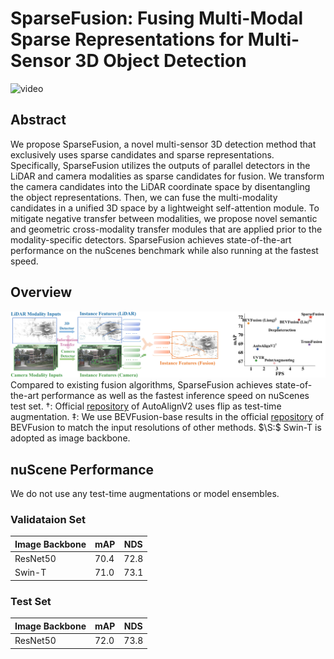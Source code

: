 # SparseFusion: Fusing Multi-Modal Sparse Representations for Multi-Sensor 3D Object Detection
![video](video.gif)

## Abstract
We propose SparseFusion, a novel multi-sensor 3D detection method that exclusively uses sparse candidates and sparse representations. Specifically, SparseFusion utilizes the outputs of parallel detectors in the LiDAR and camera modalities as sparse candidates for fusion. We transform the camera candidates into the LiDAR coordinate space by disentangling the object representations. Then, we can fuse the multi-modality candidates in a unified 3D space by a lightweight self-attention module. To mitigate negative transfer between modalities, we propose novel semantic and geometric cross-modality transfer modules that are applied prior to the modality-specific detectors. SparseFusion achieves state-of-the-art performance on the nuScenes benchmark while also running at the fastest speed.


## Overview
![teaser](teaser.png)
Compared to existing fusion algorithms, SparseFusion achieves state-of-the-art performance as well as the fastest inference speed on nuScenes test set. †: Official [repository](https://github.com/zehuichen123/AutoAlignV2) of AutoAlignV2 uses flip as test-time augmentation. ‡: We use BEVFusion-base results in the official [repository](https://github.com/mit-han-lab/bevfusion) of BEVFusion to match the input resolutions of other methods. $\S:$ Swin-T is adopted as image backbone.
## nuScene Performance
We do not use any test-time augmentations or model ensembles.
### Validataion Set

| Image Backbone | mAP    | NDS    |
| --------- | ------ | ------ |
| ResNet50  | 70.4 | 72.8 |
| Swin-T  | 71.0 | 73.1 |

### Test Set

| Image Backbone | mAP    | NDS    |
| --------- | ------ | ------ |
| ResNet50  | 72.0 | 73.8 |


